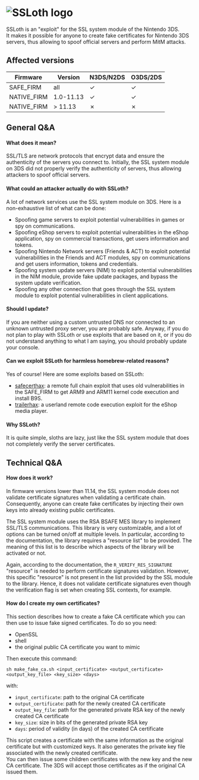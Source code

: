 # ![SSLoth logo](https://safecerthax.rocks/assets/images/ssloth/cover.png)

SSLoth is an "exploit" for the SSL system module of the Nintendo 3DS.  
It makes it possible for anyone to create fake certificates for Nintendo 3DS servers, thus allowing to spoof official servers and perform MitM attacks.

## Affected versions

| Firmware | Version | N3DS/N2DS | O3DS/2DS |
| --- | --- | --- | --- |
| SAFE_FIRM | all  | ✓ | ✓ |
| NATIVE_FIRM | 1.0-11.13 | ✓ | ✓ |
| NATIVE_FIRM | > 11.13  | ✗ | ✗ |

## General Q&A
#### What does it mean?
SSL/TLS are network protocols that encrypt data and ensure the authenticity of the servers you connect to. Initially, the SSL system module on 3DS did not properly verify the authenticity of servers, thus allowing attackers to spoof official servers.

#### What could an attacker actually do with SSLoth?
A lot of network services use the SSL system module on 3DS.
Here is a non-exhaustive list of what can be done:
- Spoofing game servers to exploit potential vulnerabilities in games or spy on communications.
- Spoofing eShop servers to exploit potential vulnerabilities in the eShop application, spy on commercial transactions, get users information and tokens.
- Spoofing Nintendo Network servers (Friends & ACT) to exploit potential vulnerabilities in the Friends and ACT modules, spy on communications and get users information, tokens and credentials.
- Spoofing system update servers (NIM) to exploit potential vulnerabilities in the NIM module, provide fake update packages, and bypass the system update verification.
- Spoofing any other connection that goes through the SSL system module to exploit potential vulnerabilities in client applications.

#### Should I update?
If you are neither using a custom untrusted DNS nor connected to an unknown untrusted proxy server, you are probably safe. Anyway, if you do not plan to play with SSLoth or use exploits that are based on it, or if you do not understand anything to what I am saying, you should probably update your console.
#### Can we exploit SSLoth for harmless homebrew-related reasons?
Yes of course! Here are some exploits based on SSLoth:
- [safecerthax](https://safecerthax.rocks/): a remote full chain exploit that uses old vulnerabilities in the SAFE_FIRM to get ARM9 and ARM11 kernel code execution and install B9S.
- [trailerhax](): a userland remote code execution exploit for the eShop media player.

#### Why SSLoth?
It is quite simple, sloths are lazy, just like the SSL system module that does not completely verify the server certificates.

## Technical Q&A
#### How does it work?

In firmware versions lower than 11.14, the SSL system module does not validate certificate signatures when validating a certificate chain. Consequently, anyone can create fake certificates by injecting their own keys into already existing public certificates.

The SSL system module uses the RSA BSAFE MES library to implement SSL/TLS communications. This library is very customizable, and a lot of options can be turned on/off at multiple levels. In particular, according to the documentation, the library requires a "resource list" to be provided. The meaning of this list is to describe which aspects of the library will be activated or not.

Again, according to the documentation, the `R_VERIFY_RES_SIGNATURE` "resource" is needed to perform certificate signatures validation. However, this specific "resource" is not present in the list provided by the SSL module to the library. Hence, it does not validate certificate signatures even though the verification flag is set when creating SSL contexts, for example.

#### How do I create my own certificates?

This section describes how to create a fake CA certificate which you can then use to issue fake signed certificates. To do so you need:
- OpenSSL
- shell
- the original public CA certificate you want to mimic

Then execute this command:
```
sh make_fake_ca.sh <input_certificate> <output_certificate> <output_key_file> <key_size> <days>
```

with:
- `input_certificate`: path to the original CA certificate
- `output_certificate`: path for the newly created CA certificate
- `output_key_file`: path for the generated private RSA key of the newly created CA certificate
- `key_size`: size in bits of the generated private RSA key
- `days`: period of validity (in days) of the created CA certificate

This script creates a certificate with the same information as the original certificate but with customized keys. It also generates the private key file associated with the newly created certificate.  
You can then issue some children certificates with the new key and the new CA certificate. The 3DS will accept those certificates as if the original CA issued them.
